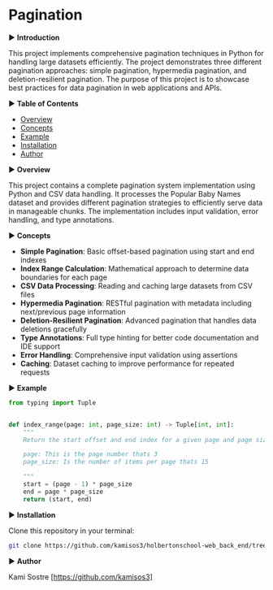 # Pagination

▶ **Introduction**

This project implements comprehensive pagination techniques in Python for handling large datasets efficiently. The project demonstrates three different pagination approaches: simple pagination, hypermedia pagination, and deletion-resilient pagination. The purpose of this project is to showcase best practices for data pagination in web applications and APIs.


▶ **Table of Contents**

- [Overview](#overview)
- [Concepts](#concepts)
- [Example](#example)
- [Installation](#installation)
- [Author](#author)


▶ **Overview**

This project contains a complete pagination system implementation using Python and CSV data handling. It processes the Popular Baby Names dataset and provides different pagination strategies to efficiently serve data in manageable chunks. The implementation includes input validation, error handling, and type annotations.


▶ **Concepts**

- **Simple Pagination**: Basic offset-based pagination using start and end indexes
- **Index Range Calculation**: Mathematical approach to determine data boundaries for each page
- **CSV Data Processing**: Reading and caching large datasets from CSV files
- **Hypermedia Pagination**: RESTful pagination with metadata including next/previous page information
- **Deletion-Resilient Pagination**: Advanced pagination that handles data deletions gracefully
- **Type Annotations**: Full type hinting for better code documentation and IDE support
- **Error Handling**: Comprehensive input validation using assertions
- **Caching**: Dataset caching to improve performance for repeated requests


▶ **Example**

```python
from typing import Tuple


def index_range(page: int, page_size: int) -> Tuple[int, int]:
    """
    Return the start offset and end index for a given page and page size

    page: This is the page number thats 3
    page_size: Is the number of items per page thats 15

    """
    start = (page - 1) * page_size
    end = page * page_size
    return (start, end)
```


▶ **Installation**


Clone this repository in your terminal:

```bash
git clone https://github.com/kamisos3/holbertonschool-web_back_end/tree/main/pagination
```

▶ **Author**


Kami Sostre [https://github.com/kamisos3]
